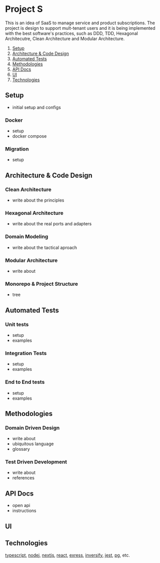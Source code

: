 # Project S
This is an idea of SaaS to manage service and product subscriptions. The project is design to support mult-tenant users and it is being implemented with the best software's practices, such as DDD, TDD, Hexagonal Architecutre, Clean Architecture and Modular Architecture.

1. [Setup](#setup)
2. [Architecture & Code Design](#architecture--code-design)
3. [Automated Tests](#automated-tests)
4. [Methodologies](#methodologies)
5. [API Docs](#api-docs)
6. [UI](#ui)
7. [Technologies](#main-technologies)

## Setup
- initial setup and configs

### Docker
- setup
- docker compose

### Migration
- setup

## Architecture & Code Design

### Clean Architecture
- write about the principles

### Hexagonal Architecture
- write about the real ports and adapters

### Domain Modeling
- write about the tactical aproach

### Modular Architecture
- write about

### Monorepo & Project Structure
- tree

## Automated Tests

### Unit tests
- setup
- examples

### Integration Tests
- setup
- examples

### End to End tests
- setup
- examples

## Methodologies

### Domain Driven Design
- write about
- ubiquitous language
- glossary

### Test Driven Development
- write about
- references

## API Docs
- open api
- instructions

## UI
<Figma>

## Technologies

[typescript](), [nodej](), [nextjs](), [react](), [exress](), [inversify](), [jest](), [pg](), etc.